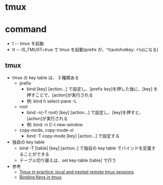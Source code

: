 # tmux

# command

- t -- tmux を起動
- tt -- IS_TMUXT=true で tmux を起動(prefix が、^t(autohotkey: \<!u)になる)

## tmux

- tmux の key table は、 3 種類ある
  - prefix
    - bind [key] [action...] で設定し、[prefix key]を押した後に、[key] を押すことで、[action]が実行される
    - 例: bind h select-pane -L
  - root
    - bind -n(-T root) [key] [action...] で設定し、[key]を押すと、[action]が実行される
    - 例: bind -n C-t new-window
  - copy-mode, copy-mode-vi
    - bind -T copy-mode [key] [action...] で設定する
- 独自の key table
  - bind -T [table] [key] [action..] で独自の key table でバインドを定義することができる
  - テーブル切り替えは、set key-table [table] で行う
- 参考
  - [Tmux in practice: local and nested remote tmux sessions](https://www.freecodecamp.org/news/tmux-in-practice-local-and-nested-remote-tmux-sessions-4f7ba5db8795/)
  - [Binding Keys in tmux](https://www.seanh.cc/2020/12/28/binding-keys-in-tmux/)
